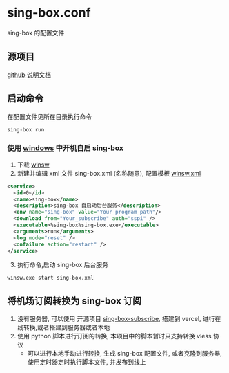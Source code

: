 # sing-box.conf
sing-box 的配置文件

## 源项目
[github](https://sing-box.sagernet.org/zh/)
[说明文档](https://sing-box.sagernet.org/zh)

## 启动命令

在配置文件见所在目录执行命令
~~~shell
sing-box run
~~~

### 使用 [windows](https://github.com/winsw/winsw) 中开机自启 sing-box

1. 下载 [winsw](https://github.com/winsw/winsw/releases)
2. 新建并编辑 xml 文件 sing-box.xml (名称随意), 配置模板 [winsw.xml](https://github.com/winsw/winsw#sample-configuration-file)
~~~xml
<service>
  <id>0</id>
  <name>sing-box</name>
  <description>sing-box 自启动后台服务</description>
  <env name="sing-box" value="Your_program_path"/>
  <download from="Your_subscribe" auth="sspi" />
  <executable>%sing-box%sing-box.exe</executable>
  <arguments>run</arguments>
  <log mode="reset" />
  <onfailure action="restart" />
</service>
~~~
3. 执行命令,启动 sing-box 后台服务
~~~ shell
winsw.exe start sing-box.xml
~~~

## 将机场订阅转换为 sing-box 订阅
1. 没有服务器, 可以使用 开源项目 [sing-box-subscribe](https://github.com/Toperlock/sing-box-subscribe), 搭建到 vercel, 进行在线转换,或者搭建到服务器或者本地
2. 使用 python 脚本进行订阅的转换, 本项目中的脚本暂时只支持转换 vless 协议
   + 可以进行本地手动进行转换, 生成 sing-box 配置文件, 或者克隆到服务器, 使用定时器定时执行脚本文件, 并发布到线上
